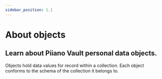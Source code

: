 ```yaml
---
sidebar_position: 1.1
---
```


# About objects

## Learn about Piiano Vault personal data objects.

Objects hold data values for record within a collection. Each object conforms to the schema of the collection it belongs to.
